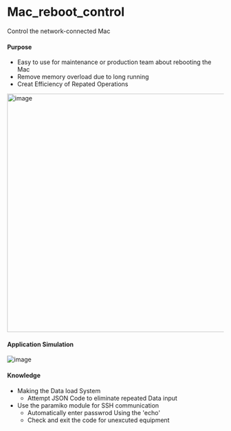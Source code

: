# Mac_reboot_control
Control the network-connected Mac

#### Purpose
- Easy to use for maintenance or production team about rebooting the Mac
- Remove memory overload due to long running
- Creat Efficiency of Repated Operations
<img width="554" alt="image" src="https://github.com/user-attachments/assets/74f9786e-ae1b-418f-b7f7-cb8d6aea48eb">

#### Application Simulation
![image](https://github.com/user-attachments/assets/b43a206a-e821-496f-baaf-05081058c07f)

#### Knowledge
- Making the Data load System
  - Attempt JSON Code to eliminate repeated Data input
- Use the paramiko module for SSH communication
  - Automatically enter passwrod Using the 'echo'
  - Check and exit the code for unexcuted equipment
